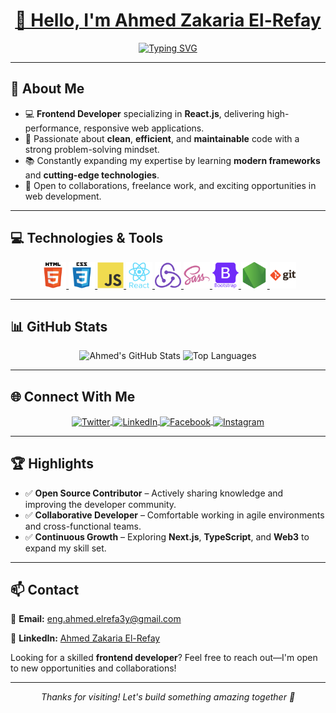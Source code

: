 <p align="center">
  <a href="https://github.com/AhmedEl-Refa3y">
    <h1 align="center">👋 Hello, I'm Ahmed Zakaria El-Refay</h1>
  </a>
</p>

<p align="center">
  <a href="https://git.io/typing-svg">
    <img src="https://readme-typing-svg.demolab.com?font=Fira+Code&pause=1000&color=8A2BE2&center=true&width=600&lines=Frontend+Developer+%7C+React+Specialist;Building+Modern+and+Efficient+Web+Apps;Passionate+About+Clean+Code+and+Best+Practices;Always+Learning+New+Technologies;Let's+Create+Something+Awesome!" alt="Typing SVG" />
  </a>
</p>

---

## 🚀 About Me
- 💻 **Frontend Developer** specializing in **React.js**, delivering high-performance, responsive web applications.
- 🎯 Passionate about **clean**, **efficient**, and **maintainable** code with a strong problem-solving mindset.
- 📚 Constantly expanding my expertise by learning **modern frameworks** and **cutting-edge technologies**.
- 🤝 Open to collaborations, freelance work, and exciting opportunities in web development.

---

## 💻 Technologies & Tools

<p align="center">
  <a href="https://developer.mozilla.org/en-US/docs/Web/HTML" target="_blank">
    <img src="https://raw.githubusercontent.com/devicons/devicon/master/icons/html5/html5-original-wordmark.svg" alt="HTML5" width="42" height="42" />
  </a>
  <a href="https://developer.mozilla.org/en-US/docs/Web/CSS" target="_blank">
    <img src="https://raw.githubusercontent.com/devicons/devicon/master/icons/css3/css3-original-wordmark.svg" alt="CSS3" width="42" height="42" />
  </a>
  <a href="https://www.javascript.com/" target="_blank">
    <img src="https://raw.githubusercontent.com/devicons/devicon/master/icons/javascript/javascript-original.svg" alt="JavaScript" width="42" height="42" />
  </a>
  <a href="https://reactjs.org/" target="_blank">
    <img src="https://raw.githubusercontent.com/devicons/devicon/master/icons/react/react-original-wordmark.svg" alt="React.js" width="42" height="42" />
  </a>
  <a href="https://redux.js.org/" target="_blank">
    <img src="https://raw.githubusercontent.com/devicons/devicon/master/icons/redux/redux-original.svg" alt="Redux" width="42" height="42" />
  </a>
  <a href="https://sass-lang.com/" target="_blank">
    <img src="https://raw.githubusercontent.com/devicons/devicon/master/icons/sass/sass-original.svg" alt="SASS" width="42" height="42" />
  </a>
  <a href="https://getbootstrap.com/" target="_blank">
    <img src="https://raw.githubusercontent.com/devicons/devicon/master/icons/bootstrap/bootstrap-plain-wordmark.svg" alt="Bootstrap" width="42" height="42" />
  </a>
  <a href="https://nodejs.org/" target="_blank">
    <img src="https://raw.githubusercontent.com/devicons/devicon/master/icons/nodejs/nodejs-original.svg" alt="Node.js" width="42" height="42" />
  </a>
  <a href="https://git-scm.com/" target="_blank">
    <img src="https://raw.githubusercontent.com/devicons/devicon/master/icons/git/git-original-wordmark.svg" alt="Git" width="42" height="42" />
  </a>
</p>

---

## 📊 GitHub Stats
<div align="center">
  <img src="https://github-readme-stats.vercel.app/api?username=AhmedEl-Refa3y&show_icons=true&theme=radical" alt="Ahmed's GitHub Stats" />
<!--   <img src="https://github-readme-streak-stats.herokuapp.com?user=AhmedEl-Refa3y&theme=radical&hide_border=true" alt="GitHub Streak" /> -->
  <img src="https://github-readme-stats.vercel.app/api/top-langs/?username=AhmedEl-Refa3y&layout=compact&theme=radical" alt="Top Languages" />
</div>

---

## 🌐 Connect With Me
<p align="center">
  <a href="https://twitter.com/ahmedza76141863" target="_blank">
    <img align="center" src="https://raw.githubusercontent.com/rahuldkjain/github-profile-readme-generator/master/src/images/icons/Social/twitter.svg" alt="Twitter" height="40" width="40" />
  </a>
  <a href="https://linkedin.com/in/ahmed-elrefa3y-156688261" target="_blank">
    <img align="center" src="https://raw.githubusercontent.com/rahuldkjain/github-profile-readme-generator/master/src/images/icons/Social/linked-in-alt.svg" alt="LinkedIn" height="40" width="40" />
  </a>
  <a href="https://fb.com/احمد الرفاعي" target="_blank">
    <img align="center" src="https://raw.githubusercontent.com/rahuldkjain/github-profile-readme-generator/master/src/images/icons/Social/facebook.svg" alt="Facebook" height="40" width="40" />
  </a>
  <a href="https://instagram.com/_ahmedelrefa3y" target="_blank">
    <img align="center" src="https://raw.githubusercontent.com/rahuldkjain/github-profile-readme-generator/master/src/images/icons/Social/instagram.svg" alt="Instagram" height="40" width="40" />
  </a>
</p>

---

## 🏆 Highlights
- ✅ **Open Source Contributor** – Actively sharing knowledge and improving the developer community.
- ✅ **Collaborative Developer** – Comfortable working in agile environments and cross-functional teams.
- ✅ **Continuous Growth** – Exploring **Next.js**, **TypeScript**, and **Web3** to expand my skill set.

---

## 📫 Contact
📧 **Email:** eng.ahmed.elrefa3y@gmail.com

📩 **LinkedIn:** [Ahmed Zakaria El-Refay](https://www.linkedin.com/in/ahmedelrefay/)  

Looking for a skilled **frontend developer**? Feel free to reach out—I'm open to new opportunities and collaborations!

---

<p align="center">
  <em>Thanks for visiting! Let's build something amazing together 🚀</em>
</p>
